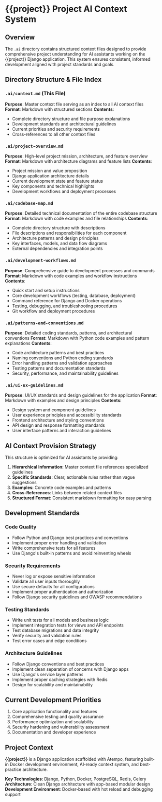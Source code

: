 # {{project}} Project AI Context System

## Overview
The `.ai` directory contains structured context files designed to provide comprehensive project understanding for AI assistants working on the {{project}} Django application. This system ensures consistent, informed development aligned with project standards and goals.

## Directory Structure & File Index

### `.ai/context.md` (This File)
**Purpose**: Master context file serving as an index to all AI context files
**Format**: Markdown with structured sections
**Contents**:
- Complete directory structure and file purpose explanations
- Development standards and architectural guidelines
- Current priorities and security requirements
- Cross-references to all other context files

### `.ai/project-overview.md`
**Purpose**: High-level project mission, architecture, and feature overview
**Format**: Markdown with architecture diagrams and feature lists
**Contents**:
- Project mission and value proposition
- Django application architecture details
- Current development state and feature status
- Key components and technical highlights
- Development workflows and deployment processes

### `.ai/codebase-map.md`
**Purpose**: Detailed technical documentation of the entire codebase structure
**Format**: Markdown with code examples and file relationships
**Contents**:
- Complete directory structure with descriptions
- File descriptions and responsibilities for each component
- Architecture patterns and design principles
- Key interfaces, models, and data flow diagrams
- External dependencies and integration points

### `.ai/development-workflows.md`
**Purpose**: Comprehensive guide to development processes and commands
**Format**: Markdown with code examples and workflow instructions
**Contents**:
- Quick start and setup instructions
- Core development workflows (testing, database, deployment)
- Command reference for Django and Docker operations
- Testing, debugging, and troubleshooting procedures
- Git workflow and deployment procedures

### `.ai/patterns-and-conventions.md`
**Purpose**: Detailed coding standards, patterns, and architectural conventions
**Format**: Markdown with Python code examples and pattern explanations
**Contents**:
- Code architecture patterns and best practices
- Naming conventions and Python coding standards
- Error handling patterns and validation approaches
- Testing patterns and documentation standards
- Security, performance, and maintainability guidelines

### `.ai/ui-ux-guidelines.md`
**Purpose**: UI/UX standards and design guidelines for the application
**Format**: Markdown with examples and design principles
**Contents**:
- Design system and component guidelines
- User experience principles and accessibility standards
- Frontend architecture and styling conventions
- API design and response formatting standards
- User interface patterns and interaction guidelines

## AI Context Provision Strategy

This structure is optimized for AI assistants by providing:

1. **Hierarchical Information**: Master context file references specialized guidelines
2. **Specific Standards**: Clear, actionable rules rather than vague suggestions
3. **Examples**: Concrete code examples and patterns
4. **Cross-References**: Links between related context files
5. **Structured Format**: Consistent markdown formatting for easy parsing

## Development Standards

### Code Quality
- Follow Python and Django best practices and conventions
- Implement proper error handling and validation
- Write comprehensive tests for all features
- Use Django's built-in patterns and avoid reinventing wheels

### Security Requirements
- Never log or expose sensitive information
- Validate all user inputs thoroughly
- Use secure defaults for all configurations
- Implement proper authentication and authorization
- Follow Django security guidelines and OWASP recommendations

### Testing Standards
- Write unit tests for all models and business logic
- Implement integration tests for views and API endpoints
- Test database migrations and data integrity
- Verify security and validation rules
- Test error cases and edge conditions

### Architecture Guidelines
- Follow Django conventions and best practices
- Implement clean separation of concerns with Django apps
- Use Django's service layer patterns
- Implement proper caching strategies with Redis
- Design for scalability and maintainability

## Current Development Priorities
1. Core application functionality and features
2. Comprehensive testing and quality assurance
3. Performance optimization and scalability
4. Security hardening and vulnerability assessment
5. Documentation and developer experience

## Project Context
**{{project}}** is a Django application scaffolded with Atempo, featuring built-in Docker development environment, AI-ready context system, and best-practice architecture.

**Key Technologies**: Django, Python, Docker, PostgreSQL, Redis, Celery
**Architecture**: Clean Django architecture with app-based modular design
**Development Environment**: Docker-based with hot reload and debugging support